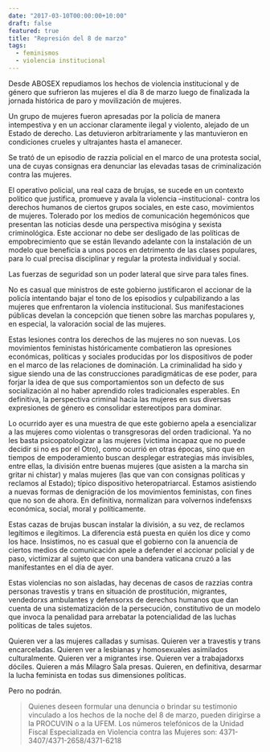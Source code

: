 ```yaml
---
date: "2017-03-10T00:00:00+10:00"
draft: false
featured: true
title: "Represión del 8 de marzo"
tags: 
  - feminismos
  - violencia institucional
---
```


Desde ABOSEX repudiamos los hechos de violencia institucional y de género que sufrieron las mujeres el día 8 de marzo luego de finalizada la jornada histórica de paro y movilización de mujeres.

Un grupo de mujeres fueron apresadas por la policía de manera intempestiva y en un accionar claramente ilegal y violento, alejado de un Estado de derecho. Las detuvieron arbitrariamente y las mantuvieron en condiciones crueles y ultrajantes hasta el amanecer.

Se trató de un episodio de razzia policial en el marco de una protesta social, una de cuyas consignas era denunciar las elevadas tasas de criminalización contra las mujeres.

El operativo policial, una real caza de brujas, se sucede en un contexto político que justifica, promueve y avala la violencia –institucional- contra los derechos humanos de ciertos grupos sociales, en este caso, movimientos de mujeres. Tolerado por los medios de comunicación hegemónicos que presentan las noticias desde una perspectiva misógina y sexista criminológica. Este accionar no debe ser desligado de las políticas de empobrecimiento que se están llevando adelante con la instalación de un modelo que beneficia a unos pocos en detrimento de las clases populares, para lo cual precisa disciplinar y regular la protesta individual y social.

Las fuerzas de seguridad son un poder lateral que sirve para tales fines.

No es casual que ministros de este gobierno justificaron el accionar de la policía intentando bajar el tono de los episodios y culpabilizando a las mujeres que enfrentaron la violencia institucional. Sus manifestaciones públicas develan la concepción que tienen sobre las marchas populares y, en especial, la valoración social de las mujeres.

Estas lesiones contra los derechos de las mujeres no son nuevas. Los movimientos feministas históricamente combatieron las opresiones económicas, políticas y sociales producidas por los dispositivos de poder en el marco de las relaciones de dominación. La criminalidad ha sido y sigue siendo una de las construcciones paradigmáticas de ese poder, para forjar la idea de que sus comportamientos son un defecto de sus socialización al no haber aprendido roles tradicionales esperables. En definitiva, la perspectiva criminal hacia las mujeres en sus diversas expresiones de género es consolidar estereotipos para dominar.

Lo ocurrido ayer es una muestra de que este gobierno apela a esencializar a las mujeres como violentas o transgresoras del orden tradicional. Ya no les basta psicopatologizar a las mujeres (victima incapaz que no puede decidir si no es por el Otro), como ocurrió en otras épocas, sino que en tiempos de empoderamiento buscan desplegar estrategias más invisibles, entre ellas, la división entre buenas mujeres (que asisten a la marcha sin gritar ni chistar) y malas mujeres (las que van con consignas políticas y reclamos al Estado); típico dispositivo heteropatriarcal. Estamos asistiendo a nuevas formas de denigración de los movimientos feministas, con fines que no son de ahora. En definitiva, normalizan para volvernos indefensxs económica, social, moral y políticamente.

Estas cazas de brujas buscan instalar la división, a su vez, de reclamos legítimos e ilegítimos. La diferencia está puesta en quién los dice y como los hace. Insistimos, no es casual que el gobierno con la anuencia de ciertos medios de comunicación apele a defender el accionar policial y de paso, victimizar al sujeto que con una bandera vaticana cruzó a las manifestantes en el día de ayer.

Estas violencias no son aisladas, hay decenas de casos de razzias contra personas travestis y trans en situación de prostitución, migrantes, vendedorxs ambulantes y defensorxs de derechos humanos que dan cuenta de una sistematización de la persecución, constitutivo de un modelo que invoca la penalidad para arrebatar la potencialidad de las luchas políticas de tales sujetos.

Quieren ver a las mujeres calladas y sumisas. Quieren ver a travestis y trans encarceladas. Quieren ver a lesbianas y homosexuales asimilados culturalmente. Quieren ver a migrantes irse. Quieren ver a trabajadorxs dóciles. Quieren a más Milagro Sala presas. Quieren, en definitiva, desarmar la lucha feminista en todas sus dimensiones políticas.

Pero no podrán.

> Quienes deseen formular una denuncia o brindar su testimonio vinculado a los hechos de la noche del 8 de marzo, pueden dirigirse a la PROCUVIN o a la UFEM. Los números telefónicos de la Unidad Fiscal Especializada en Violencia contra las Mujeres son: 4371-3407/4371-2658/4371-6218